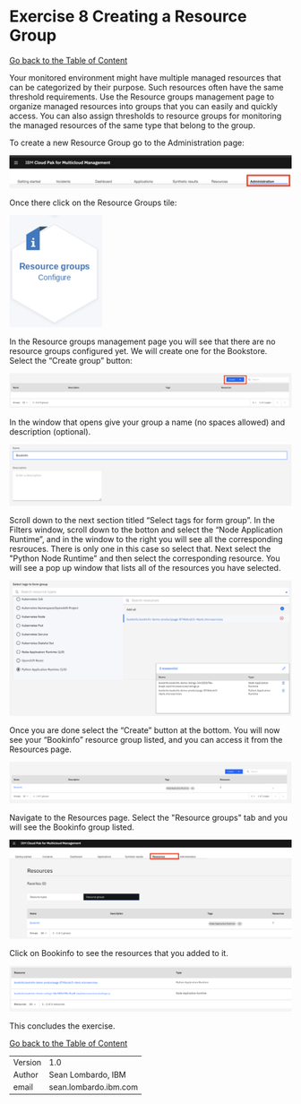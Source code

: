 # Exercise 8 Creating a Resource Group

[Go back to the Table of Content](../../README.md)

Your monitored environment might have multiple managed resources that can be categorized by their purpose. Such resources often have the same threshold requirements. Use the Resource groups management page to organize managed resources into groups that you can easily and quickly access. You can also assign thresholds to resource groups for monitoring the managed resources of the same type that belong to the group.

To create a new Resource Group go to the Administration page:

![](images/2020-01-16-15-29-27.png)

Once there click on the Resource Groups tile:

![](images/2020-01-17-07-52-43.png)

In the Resource groups management page you will see that there are no resource groups configured yet.  We will create one for the Bookstore.  Select the “Create group” button:

![](images/2020-01-17-07-56-52.png)

In the window that opens give your group a name (no spaces allowed) and description (optional).

![](images/2020-01-17-07-58-22.png)

Scroll down to the next section titled “Select tags for form group”. In the Filters window, scroll down to the botton and select the “Node Application Runtime”, and in the window to the right you will see all  the corresponding resrouces. There is only one in this case so select that.  Next select the "Python Node Runtime" and then select the corresponding resource.  You will see a pop up window that lists all of the resources you have selected.

![](images/2020-01-17-08-07-36.png)

Once you are done select the “Create” button at the bottom.  You will now see your “Bookinfo” resource group listed, and you can access it from the Resources page.

![](images/2020-01-17-08-09-18.png)

Navigate to the Resources page. Select the "Resource groups" tab and you will see the Bookinfo group listed.  

![](images/2020-01-17-08-19-39.png)

Click on Bookinfo to see the resources that you added to it.

![](images/2020-01-17-08-17-25.png)

This concludes the exercise.

[Go back to the Table of Content](../../README.md)

<table>
  <tr>
    <td>Version</td>
    <td>1.0</td>
  </tr>
  <tr>
    <td>Author</td>
    <td>Sean Lombardo, IBM</td>
  </tr>
  <tr>
    <td>email</td>
    <td>sean.lombardo.ibm.com</td>
  </tr>
</table>

